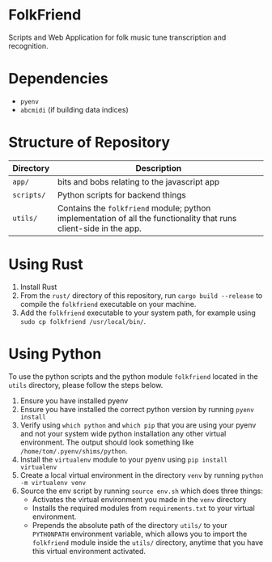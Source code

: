 # FolkFriend
Scripts and Web Application for folk music tune transcription and recognition.

# Dependencies
- `pyenv`
- `abcmidi` (if building data indices)

# Structure of Repository

| Directory | Description |
| ---       | ---         |
| `app/`| bits and bobs relating to the javascript app |
| `scripts/`| Python scripts for backend things
| `utils/`  | Contains the `folkfriend` module; python implementation of all the functionality that runs client-side in the app.

# Using Rust

1. Install Rust
2. From the `rust/` directory of this repository, run `cargo build --release` to compile the `folkfriend` executable on your machine.
3. Add the `folkfriend` executable to your system path, for example using `sudo cp folkfriend /usr/local/bin/`.

# Using Python

To use the python scripts and the python module `folkfriend` located in the `utils` directory, please follow the steps below.

1. Ensure you have installed pyenv
2. Ensure you have installed the correct python version by running `pyenv install`
3. Verify using `which python` and `which pip` that you are using your pyenv and not your system wide python installation any other virtual environment. The output should look something like `/home/tom/.pyenv/shims/python`.
4. Install the `virtualenv` module to your pyenv using `pip install virtualenv`
5. Create a local virtual environment in the directory `venv` by running `python -m virtualenv venv`
6. Source the env script by running `source env.sh` which does three things:
    * Activates the virtual environment you made in the `venv` directory
    * Installs the required modules from `requirements.txt` to your virtual environment.
    * Prepends the absolute path of the directory `utils/` to your `PYTHONPATH` environment variable, which allows you to import the `folkfriend` module inside the `utils/` directory, anytime that you have this virtual environment activated.
